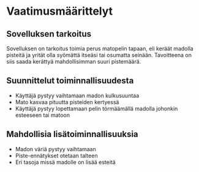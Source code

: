 # Vaatimusmäärittelyt

## Sovelluksen tarkoitus
Sovelluksen on tarkoitus toimia perus matopelin tapaan, eli keräät madolla pisteitä ja yrität olla syömättä itseäsi tai osumatta seinään.
Tavoitteena on siis saada kerättyä mahdollisimman suuri pistemäärä.

## Suunnittelut toiminnallisuudesta
- Käyttäjä pystyy vaihtamaan madon kulkusuuntaa
- Mato kasvaa pituutta pisteiden kertyessä
- Käyttäjä pystyy lopettamaan pelin törmäämällä madolla johonkin esteeseen tai matoon

## Mahdollisia lisätoiminnallisuuksia
- Madon väriä pystyy vaihtamaan
- Piste-ennätykset otetaan talteen
- Eri tasoja missä madolle on lisää esteitä
